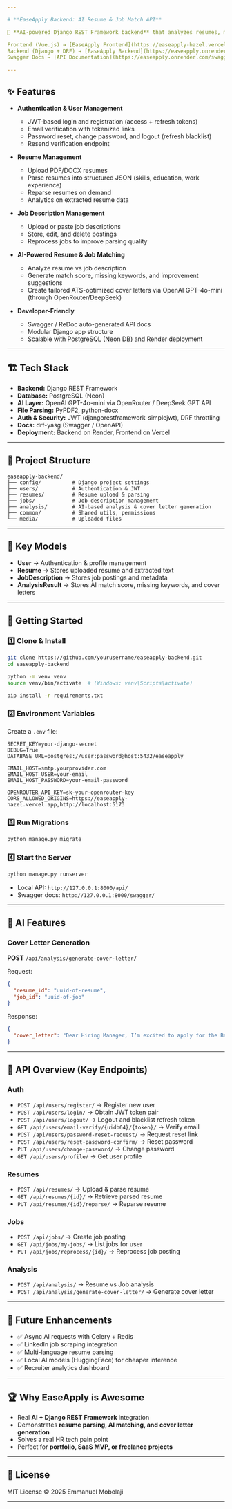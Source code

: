 ```yaml
---

# **EaseApply Backend: AI Resume & Job Match API**

🚀 **AI-powered Django REST Framework backend** that analyzes resumes, matches them against job descriptions, and generates **tailored ATS-friendly cover letters**.

Frontend (Vue.js) → [EaseApply Frontend](https://easeapply-hazel.vercel.app)
Backend (Django + DRF) → [EaseApply Backend](https://easeapply.onrender.com)
Swagger Docs → [API Documentation](https://easeapply.onrender.com/swagger/?format=openapi)

---
```


## ✨ Features

* **Authentication & User Management**

  * JWT-based login and registration (access + refresh tokens)
  * Email verification with tokenized links
  * Password reset, change password, and logout (refresh blacklist)
  * Resend verification endpoint

* **Resume Management**

  * Upload PDF/DOCX resumes
  * Parse resumes into structured JSON (skills, education, work experience)
  * Reparse resumes on demand
  * Analytics on extracted resume data

* **Job Description Management**

  * Upload or paste job descriptions
  * Store, edit, and delete postings
  * Reprocess jobs to improve parsing quality

* **AI-Powered Resume & Job Matching**

  * Analyze resume vs job description
  * Generate match score, missing keywords, and improvement suggestions
  * Create tailored ATS-optimized cover letters via OpenAI GPT-4o-mini (through OpenRouter/DeepSeek)

* **Developer-Friendly**

  * Swagger / ReDoc auto-generated API docs
  * Modular Django app structure
  * Scalable with PostgreSQL (Neon DB) and Render deployment

---

## 🏗️ Tech Stack

* **Backend:** Django REST Framework
* **Database:** PostgreSQL (Neon)
* **AI Layer:** OpenAI GPT-4o-mini via OpenRouter / DeepSeek GPT API
* **File Parsing:** PyPDF2, python-docx
* **Auth & Security:** JWT (djangorestframework-simplejwt), DRF throttling
* **Docs:** drf-yasg (Swagger / OpenAPI)
* **Deployment:** Backend on Render, Frontend on Vercel

---

## 📂 Project Structure

```
easeapply-backend/
├── config/          # Django project settings
├── users/           # Authentication & JWT
├── resumes/         # Resume upload & parsing
├── jobs/            # Job description management
├── analysis/        # AI-based analysis & cover letter generation
├── common/          # Shared utils, permissions
└── media/           # Uploaded files
```

---

## 🔑 Key Models

* **User** → Authentication & profile management
* **Resume** → Stores uploaded resume and extracted text
* **JobDescription** → Stores job postings and metadata
* **AnalysisResult** → Stores AI match score, missing keywords, and cover letters

---

## 🚀 Getting Started

### 1️⃣ Clone & Install

```bash
git clone https://github.com/yourusername/easeapply-backend.git
cd easeapply-backend

python -m venv venv
source venv/bin/activate  # (Windows: venv\Scripts\activate)

pip install -r requirements.txt
```

### 2️⃣ Environment Variables

Create a `.env` file:

```
SECRET_KEY=your-django-secret
DEBUG=True
DATABASE_URL=postgres://user:password@host:5432/easeapply

EMAIL_HOST=smtp.yourprovider.com
EMAIL_HOST_USER=your-email
EMAIL_HOST_PASSWORD=your-email-password

OPENROUTER_API_KEY=sk-your-openrouter-key
CORS_ALLOWED_ORIGINS=https://easeapply-hazel.vercel.app,http://localhost:5173
```

### 3️⃣ Run Migrations

```bash
python manage.py migrate
```

### 4️⃣ Start the Server

```bash
python manage.py runserver
```

* Local API: `http://127.0.0.1:8000/api/`
* Swagger docs: `http://127.0.0.1:8000/swagger/`

---

## 🧠 AI Features

### Cover Letter Generation

**POST** `/api/analysis/generate-cover-letter/`

Request:

```json
{
  "resume_id": "uuid-of-resume",
  "job_id": "uuid-of-job"
}
```

Response:

```json
{
  "cover_letter": "Dear Hiring Manager, I’m excited to apply for the Backend Engineer role at XYZ Company..."
}
```

---

## 🔗 API Overview (Key Endpoints)

### Auth

* `POST /api/users/register/` → Register new user
* `POST /api/users/login/` → Obtain JWT token pair
* `POST /api/users/logout/` → Logout and blacklist refresh token
* `GET /api/users/email-verify/{uidb64}/{token}/` → Verify email
* `POST /api/users/password-reset-request/` → Request reset link
* `POST /api/users/reset-password-confirm/` → Reset password
* `PUT /api/users/change-password/` → Change password
* `GET /api/users/profile/` → Get user profile

### Resumes

* `POST /api/resumes/` → Upload & parse resume
* `GET /api/resumes/{id}/` → Retrieve parsed resume
* `PUT /api/resumes/{id}/reparse/` → Reparse resume

### Jobs

* `POST /api/jobs/` → Create job posting
* `GET /api/jobs/my-jobs/` → List jobs for user
* `PUT /api/jobs/reprocess/{id}/` → Reprocess job posting

### Analysis

* `POST /api/analysis/` → Resume vs Job analysis
* `POST /api/analysis/generate-cover-letter/` → Generate cover letter

---

## 📌 Future Enhancements

* ✅ Async AI requests with Celery + Redis
* ✅ LinkedIn job scraping integration
* ✅ Multi-language resume parsing
* ✅ Local AI models (HuggingFace) for cheaper inference
* ✅ Recruiter analytics dashboard

---

## 🏆 Why EaseApply is Awesome

* Real **AI + Django REST Framework** integration
* Demonstrates **resume parsing, AI matching, and cover letter generation**
* Solves a real HR tech pain point
* Perfect for **portfolio, SaaS MVP, or freelance projects**

---

## 📜 License

MIT License © 2025 Emmanuel Mobolaji

---


